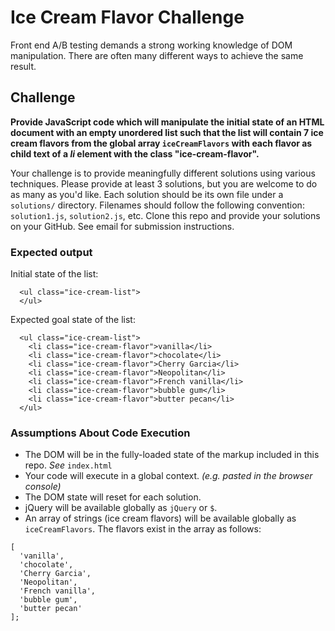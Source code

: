 # Ice Cream Flavor Challenge

Front end A/B testing demands a strong working knowledge of DOM manipulation. There are often many different ways to achieve the same result.

## Challenge

**Provide JavaScript code which will manipulate the initial state of an HTML document with an empty unordered list such that the list will contain 7 ice cream flavors from the global array `iceCreamFlavors` with each flavor as child text of a *li* element with the class "ice-cream-flavor".**

Your challenge is to provide meaningfully different solutions using various techniques. Please provide at least 3 solutions, but you are welcome to do as many as you'd like. Each solution should be its own file under a `solutions/` directory. Filenames should follow the following convention: `solution1.js`, `solution2.js`, etc. Clone this repo and provide your solutions on your GitHub. See email for submission instructions.


### Expected output

Initial state of the list:
```
  <ul class="ice-cream-list">
  </ul>
```

Expected goal state of the list:
```
  <ul class="ice-cream-list">
    <li class="ice-cream-flavor">vanilla</li>
    <li class="ice-cream-flavor">chocolate</li>
    <li class="ice-cream-flavor">Cherry Garcia</li>
    <li class="ice-cream-flavor">Neopolitan</li>
    <li class="ice-cream-flavor">French vanilla</li>
    <li class="ice-cream-flavor">bubble gum</li>
    <li class="ice-cream-flavor">butter pecan</li>
  </ul>
```

### Assumptions About Code Execution
- The DOM will be in the fully-loaded state of the markup included in this repo. *See* `index.html`
- Your code will execute in a global context. *(e.g. pasted in the browser console)*
- The DOM state will reset for each solution.
- jQuery will be available globally as `jQuery` or `$`.
- An array of strings (ice cream flavors) will be available globally as `iceCreamFlavors`. The flavors exist in the array as follows:
```
[
  'vanilla',
  'chocolate',
  'Cherry Garcia',
  'Neopolitan',
  'French vanilla',
  'bubble gum',
  'butter pecan'
];
```